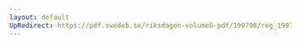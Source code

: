 ```yaml
---
layout: default
UpRedirect: https://pdf.swedeb.se/riksdagen-volumeG-pdf/199798/reg_199798/reg_199798_0277.pdf
---
```

